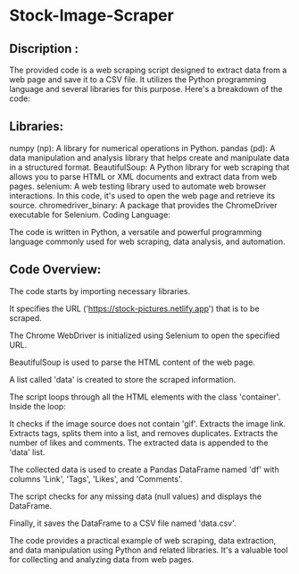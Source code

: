 # Stock-Image-Scraper
## Discription :
The provided code is a web scraping script designed to extract data from a web page and save it to a CSV file. It utilizes the Python programming language and several libraries for this purpose. Here's a breakdown of the code:

## Libraries:

numpy (np): A library for numerical operations in Python.
pandas (pd): A data manipulation and analysis library that helps create and manipulate data in a structured format.
BeautifulSoup: A Python library for web scraping that allows you to parse HTML or XML documents and extract data from web pages.
selenium: A web testing library used to automate web browser interactions. In this code, it's used to open the web page and retrieve its source.
chromedriver_binary: A package that provides the ChromeDriver executable for Selenium.
Coding Language:

The code is written in Python, a versatile and powerful programming language commonly used for web scraping, data analysis, and automation.

## Code Overview:

The code starts by importing necessary libraries.

It specifies the URL ('https://stock-pictures.netlify.app') that is to be scraped.

The Chrome WebDriver is initialized using Selenium to open the specified URL.

BeautifulSoup is used to parse the HTML content of the web page.

A list called 'data' is created to store the scraped information.

The script loops through all the HTML elements with the class 'container'. Inside the loop:

It checks if the image source does not contain 'gif'.
Extracts the image link.
Extracts tags, splits them into a list, and removes duplicates.
Extracts the number of likes and comments.
The extracted data is appended to the 'data' list.

The collected data is used to create a Pandas DataFrame named 'df' with columns 'Link', 'Tags', 'Likes', and 'Comments'.

The script checks for any missing data (null values) and displays the DataFrame.

Finally, it saves the DataFrame to a CSV file named 'data.csv'.

The code provides a practical example of web scraping, data extraction, and data manipulation using Python and related libraries. It's a valuable tool for collecting and analyzing data from web pages.
